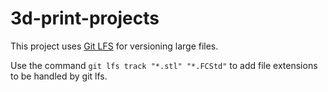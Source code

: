 # 3d-print-projects

This project uses [Git LFS](https://git-lfs.github.com/) for versioning large files.

Use the command `git lfs track "*.stl" "*.FCStd"` to add file extensions to be handled by git lfs.

